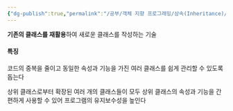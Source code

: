 ```yaml
---
{"dg-publish":true,"permalink":"/공부/객체 지향 프로그래밍/상속(Inheritance)/","dgPassFrontmatter":true}
---
```



**기존의 클래스를 재활용**하여 새로운 클래스를 작성하는 기술

#### 특징

코드의 중복을 줄이고 동일한 속성과 기능을 가진 여러 클래스를 쉽게 관리할 수 있도록 돕는다

상위 클래스로부터 확장된 여러 개의 클래스들이 모두 상위 클래스의 속성과 기능을 간편하게 사용할 수 있어 프로그램의 유지보수성을 높인다